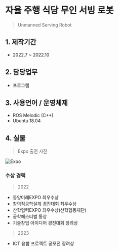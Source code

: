 # 자율 주행 식당 무인 서빙 로봇
> Unmanned Serving Robot

## 1. 제작기간
- 2022.7 ~ 2022.10

## 2. 담당업무
- 프로그램

## 3. 사용언어 / 운영체제
- ROS Melodic (C++)
- Ubuntu 18.04

## 4. 실물
> Expo 출전 사진

![Expo](https://github.com/goosebomb/Self-Driving-Project2/assets/102175112/2752f3ee-3b05-49e0-a039-52cd00a86a13)


### 수상 경력
> 2022
- 동양미래EXPO 최우수상
- 창의적공학설계 경진대회 최우수상
- 산학협력EXPO 최우수상(산학협동재단)
- 공학페스티벌 동상
- 기술창업 아이디어 경진대회 장려상

> 2023
- ICT 융합 프로젝트 공모전 장려상
